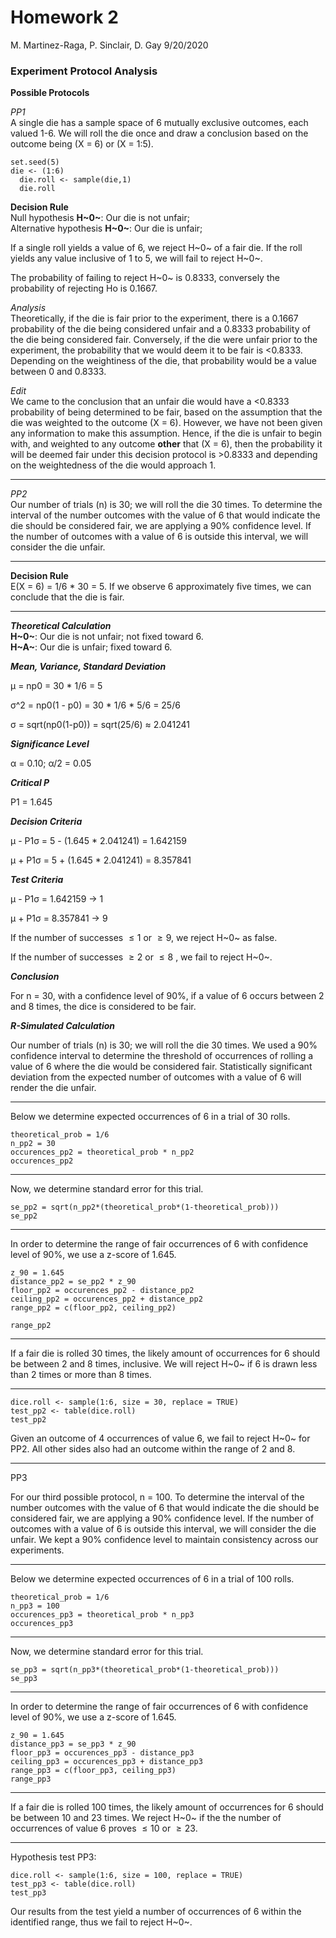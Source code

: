 Homework 2
================
M. Martinez-Raga, P. Sinclair, D. Gay
9/20/2020

### Experiment Protocol Analysis

**Possible Protocols**  

*PP1*  
A single die has a sample space of 6 mutually exclusive outcomes, each valued 1-6. We will roll the die once and draw a conclusion based on the outcome being (X = 6) or (X = 1:5).

```{r, echo=FALSE}
set.seed(5)  
die <- (1:6)  
  die.roll <- sample(die,1)  
  die.roll
```  

**Decision Rule**  
Null hypothesis **H~0~**: Our die is not unfair;  
Alternative hypothesis **H~0~**: Our die is unfair;

If a single roll yields a value of 6, we reject H~0~ of a fair die. If the roll yields any value inclusive of 1 to 5,  we will fail to reject H~0~.

The probability of failing to reject H~0~ is 0.8333, conversely the probability of rejecting Ho is 0.1667.  

*Analysis*  
Theoretically, if the die is fair prior to the experiment, there is a 0.1667 probability of the die being considered unfair and a 0.8333 probability of the die being considered fair. Conversely, if the die were unfair prior to the experiment, the probability that we would deem it to be fair is  <0.8333. Depending on the weightiness of the die, that probability would be a value between 0 and 0.8333.  

*Edit*  
We came to the conclusion that an unfair die would have a <0.8333 probability of being determined to be fair, based on the assumption that the die was weighted to the outcome (X = 6). However, we have not been given any information to make this assumption. Hence, if the die is unfair to begin with, and weighted to any outcome **other** that (X = 6), then the probability it will be deemed fair under this decision protocol is >0.8333 and depending on the weightedness of the die would approach 1.

______


*PP2*  
Our number of trials (n) is 30; we will roll the die 30 times. To determine the interval of the number outcomes with the value of 6 that would indicate the die should be considered fair, we are applying a 90% confidence level. If the number of outcomes with a value of 6 is outside this interval, we will consider the die unfair. 

______


**Decision Rule**  
E(X = 6) = 1/6 * 30 = 5. If we observe 6 approximately five times, we can conclude that the die is fair.

______


***Theoretical Calculation***  
**H~0~**: Our die is not unfair; not fixed toward 6.  
**H~A~**: Our die is unfair; fixed toward 6.

***Mean, Variance, Standard Deviation***

μ = np0 = 30 * 1/6 = 5

σ^2 = np0(1 - p0) = 30 * 1/6 * 5/6 = 25/6

σ = sqrt(np0(1-p0)) = sqrt(25/6)  ≈ 2.041241

***Significance Level***

α = 0.10; α/2 = 0.05

***Critical P***

P1 = 1.645

***Decision Criteria***

μ - P1σ = 5 - (1.645 * 2.041241) = 1.642159

μ + P1σ = 5 + (1.645 * 2.041241) = 8.357841

***Test Criteria***

μ - P1σ = 1.642159 -> 1

μ + P1σ = 8.357841 -> 9

If the number of successes $\leq 1$  or $\geq 9$, we reject H~0~ as false. 

If the number of successes $\geq 2$  or $\leq 8$ , we fail to reject H~0~.

***Conclusion***

For n = 30, with a confidence level of 90%, if a value of 6 occurs between 2 and 8 times, the dice is considered to be fair.

***R-Simulated Calculation***

Our number of trials (n) is 30; we will roll the die 30 times. We used a 90% confidence interval to determine the threshold of occurrences of rolling a value of 6 where the die would be considered fair. Statistically significant deviation from the expected number of outcomes with a value of 6 will render the die unfair.

______



Below we determine expected occurrences of 6 in a trial of 30 rolls.
```{r}
theoretical_prob = 1/6
n_pp2 = 30
occurences_pp2 = theoretical_prob * n_pp2
occurences_pp2
```

______


Now, we determine standard error for this trial.
```{r}
se_pp2 = sqrt(n_pp2*(theoretical_prob*(1-theoretical_prob)))
se_pp2
```

______


In order to determine the range of fair occurrences of 6 with confidence level of 90%, we use a z-score of 1.645.
```{r}
z_90 = 1.645
distance_pp2 = se_pp2 * z_90
floor_pp2 = occurences_pp2 - distance_pp2
ceiling_pp2 = occurences_pp2 + distance_pp2
range_pp2 = c(floor_pp2, ceiling_pp2)
```


```{r}
range_pp2
```

______


If a fair die is rolled 30 times, the likely amount of occurrences for 6 should be between 2 and 8 times, inclusive. We will reject H~0~ if 6 is drawn less than 2 times or more than 8 times.


______


```{r}
dice.roll <- sample(1:6, size = 30, replace = TRUE)
test_pp2 <- table(dice.roll)
test_pp2
```

Given an outcome of 4 occurrences of value 6, we fail to reject H~0~ for PP2. All other sides also had an outcome within the range of 2 and 8.


______


PP3

For our third possible protocol, n = 100. To determine the interval of the number outcomes with the value of 6 that would indicate the die should be considered fair, we are applying a 90% confidence level. If the number of outcomes with a value of 6 is outside this interval, we will consider the die unfair. We kept a 90% confidence level to maintain consistency across our experiments.

______


Below we determine expected occurrences of 6 in a trial of 100 rolls.
```{r}
theoretical_prob = 1/6
n_pp3 = 100
occurences_pp3 = theoretical_prob * n_pp3
occurences_pp3
```

______


Now, we determine standard error for this trial.
```{r}
se_pp3 = sqrt(n_pp3*(theoretical_prob*(1-theoretical_prob)))
se_pp3
```

______


In order to determine the range of fair occurrences of 6 with confidence level of 90%, we use a z-score of 1.645.
```{r}
z_90 = 1.645
distance_pp3 = se_pp3 * z_90
floor_pp3 = occurences_pp3 - distance_pp3
ceiling_pp3 = occurences_pp3 + distance_pp3
range_pp3 = c(floor_pp3, ceiling_pp3)
range_pp3
```


______



If a fair die is rolled 100 times, the likely amount of occurrences for 6 should be between 10 and 23 times. We reject H~0~ if the the number of occurrences of value 6 proves $\leq 10$ or $\geq 23$.


______


Hypothesis test PP3: 
```{r}
dice.roll <- sample(1:6, size = 100, replace = TRUE)
test_pp3 <- table(dice.roll)
test_pp3
```


Our results from the test yield a number of occurrences of 6 within the identified range, thus we fail to reject H~0~.